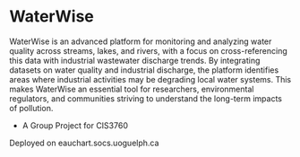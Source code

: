 # WaterWise

WaterWise is an advanced platform for monitoring and analyzing water quality across streams, lakes, and rivers, with a focus on cross-referencing this data with industrial wastewater discharge trends. By integrating datasets on water quality and industrial discharge, the platform identifies areas where industrial activities may be degrading local water systems. This makes WaterWise an essential tool for researchers, environmental regulators, and communities striving to understand the long-term impacts of pollution.

* A Group Project for CIS3760

Deployed on eauchart.socs.uoguelph.ca
